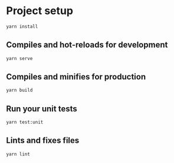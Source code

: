 # Project setup

```sh
yarn install
```

## Compiles and hot-reloads for development

```sh
yarn serve
```

## Compiles and minifies for production

```sh
yarn build
```

## Run your unit tests

```sh
yarn test:unit
```

## Lints and fixes files

```sh
yarn lint
```
